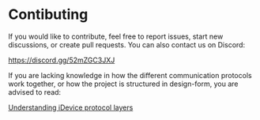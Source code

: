# Contibuting

If you would like to contribute, feel free to report issues, start new discussions, or create pull requests. You can
also contact us on Discord:

<https://discord.gg/52mZGC3JXJ>

If you are lacking knowledge in how the different communication protocols work together, or how the project is
structured in design-form, you are advised to read:

[Understanding iDevice protocol layers](misc/understanding_idevice_protocol_layers.md)
